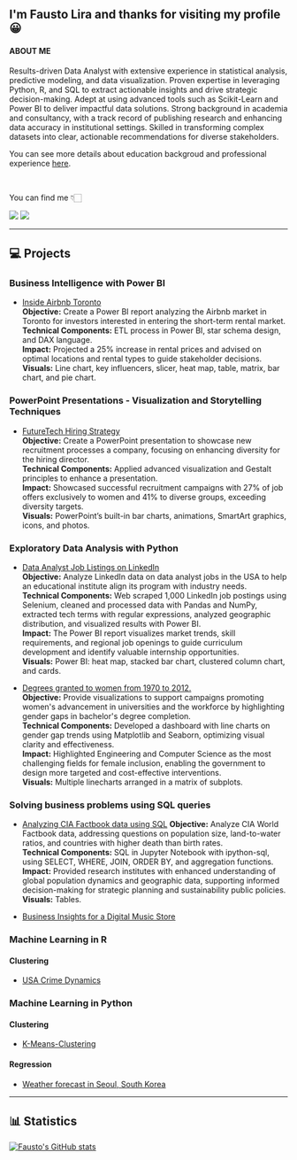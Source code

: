 ## I'm Fausto Lira and thanks for visiting my profile 😀 

#### ABOUT ME

Results-driven Data Analyst with extensive experience in statistical analysis, predictive modeling, and data visualization. Proven expertise in leveraging Python, R, and SQL to extract actionable insights and drive strategic decision-making. Adept at using advanced tools such as Scikit-Learn and Power BI to deliver impactful data solutions. Strong background in academia and consultancy, with a track record of publishing research and enhancing data accuracy in institutional settings. Skilled in transforming complex datasets into clear, actionable recommendations for diverse stakeholders.

You can see more details about education backgroud and professional experience [here](https://www.linkedin.com/in/faustolira).

<br />

You can find me  👇🏻 

<a href = "mailto:faustoalira@gmail.com"><img loading="lazy" src="https://img.shields.io/badge/Gmail-D14836?style=for-the-badge&logo=gmail&logoColor=white" target="_blank"></a>
<a href="https://www.linkedin.com/in/faustolira" target="_blank"><img loading="lazy" src="https://img.shields.io/badge/-LinkedIn-%230077B5?style=for-the-badge&logo=linkedin&logoColor=white" target="_blank"></a>

---

## :computer: Projects

### Business Intelligence with Power BI

- [Inside Airbnb Toronto](https://github.com/FaustoLira/Inside-Airbnb-Toronto)  
**Objective:** Create a Power BI report analyzing the Airbnb market in Toronto for investors interested in entering the short-term rental market.  
**Technical Components:** ETL process in Power BI, star schema design, and DAX language.  
**Impact:** Projected a 25% increase in rental prices and advised on optimal locations and rental types to guide stakeholder decisions.  
**Visuals:** Line chart, key influencers, slicer, heat map, table, matrix, bar chart, and pie chart.  

### PowerPoint Presentations - Visualization and Storytelling Techniques

- [FutureTech Hiring Strategy](https://github.com/FaustoLira/FutureTech---Hiring-Strategy)  
**Objective:** Create a PowerPoint presentation to showcase new recruitment processes a company, focusing on enhancing diversity for the hiring director.    
**Technical Components:** Applied advanced visualization and Gestalt principles to enhance a presentation.  
**Impact:** Showcased successful recruitment campaigns with 27% of job offers exclusively to women and 41% to diverse groups, exceeding diversity targets.    
**Visuals:** PowerPoint’s built-in bar charts, animations, SmartArt graphics, icons, and photos.    

### Exploratory Data Analysis with Python 

- [Data Analyst Job Listings on LinkedIn](https://github.com/FaustoLira/web_scraping_linkedin_jobs_usa)  
**Objective:** Analyze LinkedIn data on data analyst jobs in the USA to help an educational institute align its program with industry needs.  
**Technical Components:** Web scraped 1,000 LinkedIn job postings using Selenium, cleaned and processed data with Pandas and NumPy, extracted tech terms with regular expressions, analyzed geographic distribution, and visualized results with Power BI.  
**Impact:** The Power BI report visualizes market trends, skill requirements, and regional job openings to guide curriculum development and identify valuable internship opportunities.      
**Visuals:** Power BI: heat map, stacked bar chart, clustered column chart, and cards.   

<!-- [Star wars survey](https://github.com/FaustoLira/star_wars_survey) -->

- [Degrees granted to women from 1970 to 2012.](https://github.com/FaustoLira/percent_bachelors_degrees_women_usa)  
**Objective:** Provide visualizations to support campaigns promoting women's advancement in universities and the workforce by highlighting gender gaps in bachelor's degree completion.  
**Technical Components:** Developed a dashboard with line charts on gender gap trends using Matplotlib and Seaborn, optimizing visual clarity and effectiveness.  
**Impact:** Highlighted Engineering and Computer Science as the most challenging fields for female inclusion, enabling the government to design more targeted and cost-effective interventions.      
**Visuals:** Multiple linecharts arranged in a matrix of subplots.    

### Solving business problems using SQL queries

- [Analyzing CIA Factbook data using SQL](https://github.com/FaustoLira/analyzing_cia_factbook_data_using_sql)
**Objective:** Analyze CIA World Factbook data, addressing questions on population size, land-to-water ratios, and countries with higher death than birth rates.    
**Technical Components:** SQL in Jupyter Notebook with ipython-sql, using SELECT, WHERE, JOIN, ORDER BY, and aggregation functions.  
**Impact:** Provided research institutes with enhanced understanding of global population dynamics and geographic data, supporting informed decision-making for strategic planning and sustainability public policies.    
**Visuals:** Tables.  

- [Business Insights for a Digital Music Store](https://github.com/FaustoLira/Business-Insights-for-a-Digital-Music-Store)

### Machine Learning in R

#### Clustering

- [USA Crime Dynamics](https://github.com/FaustoLira/US-Arrests)

### Machine Learning in Python

#### Clustering

- [K-Means-Clustering](https://github.com/FaustoLira/K-Means-Clustering)

#### Regression

- [Weather forecast in Seoul, South Korea](https://github.com/FaustoLira/Weather-forecast-in-Seoul-South-Korea)

---

##  :bar_chart: Statistics

[![Fausto's GitHub stats](https://github-readme-stats.vercel.app/api?username=FaustoLira)](https://github.com/anuraghazra/github-readme-stats)
